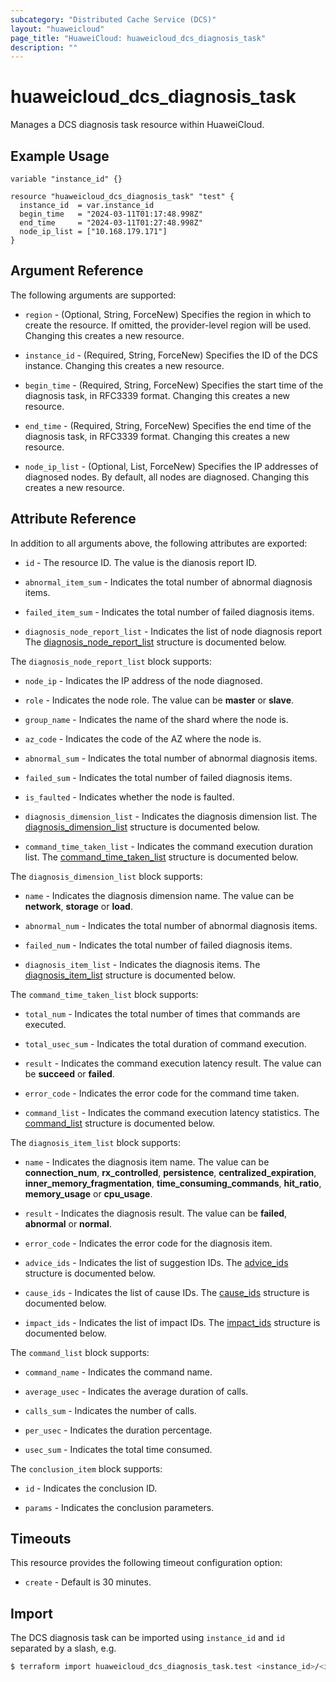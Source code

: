 ```yaml
---
subcategory: "Distributed Cache Service (DCS)"
layout: "huaweicloud"
page_title: "HuaweiCloud: huaweicloud_dcs_diagnosis_task"
description: ""
---
```


# huaweicloud_dcs_diagnosis_task

Manages a DCS diagnosis task resource within HuaweiCloud.

## Example Usage

```hcl
variable "instance_id" {}

resource "huaweicloud_dcs_diagnosis_task" "test" {
  instance_id  = var.instance_id
  begin_time   = "2024-03-11T01:17:48.998Z"
  end_time     = "2024-03-11T01:27:48.998Z"
  node_ip_list = ["10.168.179.171"]
}
```

## Argument Reference

The following arguments are supported:

* `region` - (Optional, String, ForceNew) Specifies the region in which to create the resource.
  If omitted, the provider-level region will be used. Changing this creates a new resource.

* `instance_id` - (Required, String, ForceNew) Specifies the ID of the DCS instance.
  Changing this creates a new resource.

* `begin_time` - (Required, String, ForceNew) Specifies the start time of the diagnosis task, in RFC3339 format.
  Changing this creates a new resource.

* `end_time` - (Required, String, ForceNew) Specifies the end time of the diagnosis task, in RFC3339 format.
  Changing this creates a new resource.

* `node_ip_list` - (Optional, List, ForceNew) Specifies the IP addresses of diagnosed nodes.
  By default, all nodes are diagnosed. Changing this creates a new resource.

## Attribute Reference

In addition to all arguments above, the following attributes are exported:

* `id` - The resource ID. The value is the dianosis report ID.

* `abnormal_item_sum` - Indicates the total number of abnormal diagnosis items.

* `failed_item_sum` - Indicates the total number of failed diagnosis items.

* `diagnosis_node_report_list` - Indicates the list of node diagnosis report
  The [diagnosis_node_report_list](#diagnosis_node_report_list) structure is documented below.

<a name="diagnosis_node_report_list"></a>
The `diagnosis_node_report_list` block supports:

* `node_ip` - Indicates the IP address of the node diagnosed.

* `role` - Indicates the node role. The value can be **master** or **slave**.

* `group_name` - Indicates the name of the shard where the node is.

* `az_code` - Indicates the code of the AZ where the node is.

* `abnormal_sum` - Indicates the total number of abnormal diagnosis items.

* `failed_sum` - Indicates the total number of failed diagnosis items.

* `is_faulted` - Indicates whether the node is faulted.

* `diagnosis_dimension_list` - Indicates the diagnosis dimension list.
  The [diagnosis_dimension_list](#diagnosis_dimension_list) structure is documented below.

* `command_time_taken_list` - Indicates the command execution duration list.
  The [command_time_taken_list](#command_time_taken_list) structure is documented below.

<a name="diagnosis_dimension_list"></a>
The `diagnosis_dimension_list` block supports:

* `name` - Indicates the diagnosis dimension name. The value can be **network**, **storage** or **load**.

* `abnormal_num` - Indicates the total number of abnormal diagnosis items.

* `failed_num` - Indicates the total number of failed diagnosis items.

* `diagnosis_item_list` - Indicates the diagnosis items.
  The [diagnosis_item_list](#diagnosis_item_list) structure is documented below.

<a name="command_time_taken_list"></a>
The `command_time_taken_list` block supports:

* `total_num` - Indicates the total number of times that commands are executed.

* `total_usec_sum` - Indicates the total duration of command execution.

* `result` - Indicates the command execution latency result. The value can be **succeed** or **failed**.

* `error_code` - Indicates the error code for the command time taken.

* `command_list` - Indicates the command execution latency statistics.
  The [command_list](#command_list) structure is documented below.

<a name="diagnosis_item_list"></a>
The `diagnosis_item_list` block supports:

* `name` - Indicates the diagnosis item name.
  The value can be **connection_num**, **rx_controlled**, **persistence**, **centralized_expiration**,
  **inner_memory_fragmentation**, **time_consuming_commands**, **hit_ratio**, **memory_usage** or **cpu_usage**.

* `result` - Indicates the diagnosis result. The value can be **failed**, **abnormal** or **normal**.

* `error_code` - Indicates the error code for the diagnosis item.

* `advice_ids` - Indicates the list of suggestion IDs.
  The [advice_ids](#conclusion_item) structure is documented below.

* `cause_ids` - Indicates the list of cause IDs.
  The [cause_ids](#conclusion_item) structure is documented below.

* `impact_ids` - Indicates the list of impact IDs.
  The [impact_ids](#conclusion_item) structure is documented below.

<a name="command_list"></a>
The `command_list` block supports:

* `command_name` - Indicates the command name.

* `average_usec` - Indicates the average duration of calls.

* `calls_sum` - Indicates the number of calls.

* `per_usec` - Indicates the duration percentage.

* `usec_sum` - Indicates the total time consumed.

<a name="conclusion_item"></a>
The `conclusion_item` block supports:

* `id` - Indicates the conclusion ID.

* `params` - Indicates the conclusion parameters.

## Timeouts

This resource provides the following timeout configuration option:

* `create` - Default is 30 minutes.

## Import

The DCS diagnosis task can be imported using `instance_id` and `id` separated by a slash, e.g.

```bash
$ terraform import huaweicloud_dcs_diagnosis_task.test <instance_id>/<id>
```
